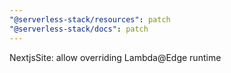 ```yaml
---
"@serverless-stack/resources": patch
"@serverless-stack/docs": patch
---
```


NextjsSite: allow overriding Lambda@Edge runtime
